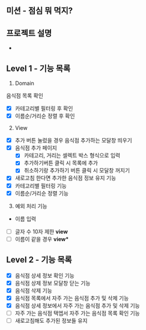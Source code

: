 ## 미션 - 점심 뭐 먹지?

## 프로젝트 설명

-

## Level 1 - 기능 목록

1.  Domain

음식점 목록 확인

- [x] 카테고리별 필터링 후 확인
- [x] 이름순/거리순 정렬 후 확인

2. View

- [x] 추가 버튼 눌렀을 경우 음식점 추가하는 모달창 띄우기
- [x] 음식점 추가 페이지
  - [x] 카테고리, 거리는 셀렉트 박스 형식으로 입력
  - [x] 추가하기버튼 클릭 시 목록에 추가
  - [x] 취소하기랑 추가하기 버튼 클릭 시 모달창 꺼지기
- [x] 새로고침 한다면 추가한 음식점 정보 유지 기능
- [x] 카테고리별 필터링 기능
- [x] 이름순/거리순 정렬 기능

3.  예외 처리 기능

- 이름 입력
- [ ] 글자 수 10자 제한 **view**
- [ ] 이름이 같을 경우 **view\***

## Level 2 - 기능 목록

- [x] 음식점 상세 정보 확인 기능
- [x] 음식점 상제 정보 모달창 닫는 기능
- [x] 음식점 삭제 기능
- [x] 음식점 목록에서 자주 가는 음식점 추가 및 삭제 기능
- [x] 음식점 상세 정보에서 자주 가는 음식점 추가 및 삭제 기능
- [ ] 자주 가는 음식점 택엡서 자주 가는 음식점 목록 확인 기능
- [ ] 새로고침해도 추가된 정보들 유지
